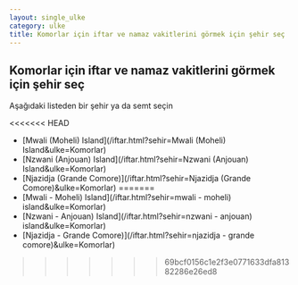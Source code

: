 ```yaml
---
layout: single_ulke
category: ulke
title: Komorlar için iftar ve namaz vakitlerini görmek için şehir seç
---
```



## Komorlar için iftar ve namaz vakitlerini görmek için şehir seç

Aşağıdaki listeden bir şehir ya da semt seçin


<<<<<<< HEAD
* [Mwali (Moheli) Island](/iftar.html?sehir=Mwali (Moheli) Island&ulke=Komorlar)
* [Nzwani (Anjouan) Island](/iftar.html?sehir=Nzwani (Anjouan) Island&ulke=Komorlar)
* [Njazidja (Grande Comore)](/iftar.html?sehir=Njazidja (Grande Comore)&ulke=Komorlar)
=======
* [Mwali - Moheli) Island](/iftar.html?sehir=mwali - moheli) island&ulke=Komorlar)
* [Nzwani - Anjouan) Island](/iftar.html?sehir=nzwani - anjouan) island&ulke=Komorlar)
* [Njazidja - Grande Comore)](/iftar.html?sehir=njazidja - grande comore)&ulke=Komorlar)
>>>>>>> 69bcf0156c1e2f3e0771633dfa81382286e26ed8

